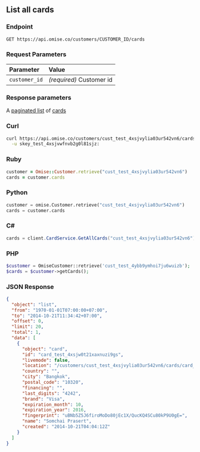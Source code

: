 ## List all cards

### Endpoint

```
GET https://api.omise.co/customers/CUSTOMER_ID/cards
```

### Request Parameters

| Parameter                | Value                                             |
|:-------------------------|:--------------------------------------------------|
| `customer_id`            | *(required)* Customer id |



### Response parameters
A [paginated list](/api/pagination) of [cards](/api/cards#the-card-object)

### Curl

```sh
curl https://api.omise.co/customers/cust_test_4xsjvylia03ur542vn6/cards \
  -u skey_test_4xsjvwfnvb2g0l81sjz:
```

### Ruby

```ruby
customer = Omise::Customer.retrieve("cust_test_4xsjvylia03ur542vn6")
cards = customer.cards
```

### Python

```python
customer = omise.Customer.retrieve("cust_test_4xsjvylia03ur542vn6")
cards = customer.cards
```

### C&#35;
```c#
cards = client.CardService.GetAllCards("cust_test_4xsjvylia03ur542vn6");
```

### PHP

```php
$customer = OmiseCustomer::retrieve('cust_test_4ybb9ymhoi7ju6wuizb');
$cards = $customer->getCards();
```

### JSON Response

```json
{
  "object": "list",
  "from": "1970-01-01T07:00:00+07:00",
  "to": "2014-10-21T11:34:42+07:00",
  "offset": 0,
  "limit": 20,
  "total": 1,
  "data": [
    {
      "object": "card",
      "id": "card_test_4xsjw0t21xaxnuzi9gs",
      "livemode": false,
      "location": "/customers/cust_test_4xsjvylia03ur542vn6/cards/card_test_4xsjw0t21xaxnuzi9gs",
      "country": "",
      "city": "Bangkok",
      "postal_code": "10320",
      "financing": "",
      "last_digits": "4242",
      "brand": "Visa",
      "expiration_month": 10,
      "expiration_year": 2016,
      "fingerprint": "uBNb5Z5J6firoMoDo80jEc1X/QucKQ4SCu80kP9U0gE=",
      "name": "Somchai Prasert",
      "created": "2014-10-21T04:04:12Z"
    }
  ]
}
```
